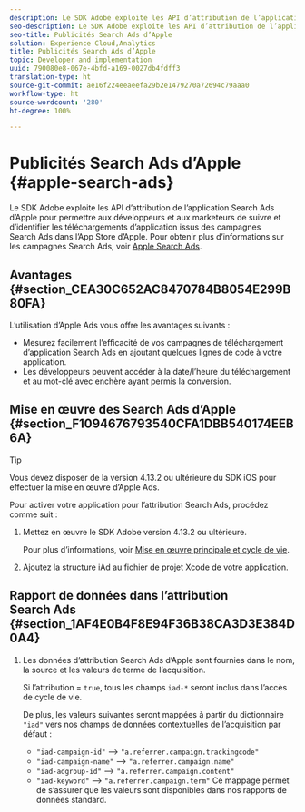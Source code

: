 ```yaml
---
description: Le SDK Adobe exploite les API d’attribution de l’application Search Ads d’Apple pour permettre aux développeurs et aux marketeurs de suivre et d’identifier les téléchargements d’application issus des campagnes Search Ads dans l’App Store d’Apple.
seo-description: Le SDK Adobe exploite les API d’attribution de l’application Search Ads d’Apple pour permettre aux développeurs et aux marketeurs de suivre et d’identifier les téléchargements d’application issus des campagnes Search Ads dans l’App Store d’Apple.
seo-title: Publicités Search Ads d’Apple
solution: Experience Cloud,Analytics
title: Publicités Search Ads d’Apple
topic: Developer and implementation
uuid: 790080e8-067e-4bfd-a169-0027db4fdff3
translation-type: ht
source-git-commit: ae16f224eeaeefa29b2e1479270a72694c79aaa0
workflow-type: ht
source-wordcount: '280'
ht-degree: 100%

---
```



# Publicités Search Ads d’Apple {#apple-search-ads}

Le SDK Adobe exploite les API d’attribution de l’application Search Ads d’Apple pour permettre aux développeurs et aux marketeurs de suivre et d’identifier les téléchargements d’application issus des campagnes Search Ads dans l’App Store d’Apple. Pour obtenir plus d’informations sur les campagnes Search Ads, voir [Apple Search Ads](https://searchads.apple.com/fr/).

## Avantages {#section_CEA30C652AC8470784B8054E299B80FA}

L’utilisation d’Apple Ads vous offre les avantages suivants :

* Mesurez facilement l’efficacité de vos campagnes de téléchargement d’application Search Ads en ajoutant quelques lignes de code à votre application.
* Les développeurs peuvent accéder à la date/l’heure du téléchargement et au mot-clé avec enchère ayant permis la conversion.

## Mise en œuvre des Search Ads d’Apple {#section_F1094676793540CFA1DBB540174EEB6A}

>[!TIP]
>
>Vous devez disposer de la version 4.13.2 ou ultérieure du SDK iOS pour effectuer la mise en œuvre d’Apple Ads.

Pour activer votre application pour l’attribution Search Ads, procédez comme suit :

1. Mettez en œuvre le SDK Adobe version 4.13.2 ou ultérieure.

   Pour plus d’informations, voir [Mise en œuvre principale et cycle de vie](/help/ios/getting-started/dev-qs.md).

1. Ajoutez la structure iAd au fichier de projet Xcode de votre application.

## Rapport de données dans l’attribution Search Ads {#section_1AF4E0B4F8E94F36B38CA3D3E384D0A4}

1. Les données d’attribution Search Ads d’Apple sont fournies dans le nom, la source et les valeurs de terme de l’acquisition.

   Si l’attribution = `true`, tous les champs `iad-*` seront inclus dans l’accès de cycle de vie.

   De plus, les valeurs suivantes seront mappées à partir du dictionnaire `"iad"` vers nos champs de données contextuelles de l’acquisition par défaut :

   * `"iad-campaign-id"` --> `"a.referrer.campaign.trackingcode"`
   * `"iad-campaign-name"` --> `"a.referrer.campaign.name"`
   * `"iad-adgroup-id"` --> `"a.referrer.campaign.content"`
   * `"iad-keyword"` --> `"a.referrer.campaign.term"`
   Ce mappage permet de s’assurer que les valeurs sont disponibles dans nos rapports de données standard.
